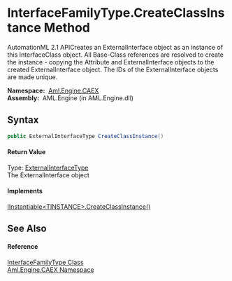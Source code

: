 InterfaceFamilyType.CreateClassInstance Method
==============================================
AutomationML 2.1 APICreates an ExternalInterface object as an instance of this InterfaceClass object. All Base-Class references are resolved to create the instance - copying the Attribute and ExternalInterface objects to the created ExternalInterface object. The IDs of the ExternalInterface objects are made unique.

  **Namespace:**  [Aml.Engine.CAEX][1]  
  **Assembly:**  AML.Engine (in AML.Engine.dll)

Syntax
------

```csharp
public ExternalInterfaceType CreateClassInstance()
```

#### Return Value
Type: [ExternalInterfaceType][2]  
The ExternalInterface object
#### Implements
[IInstantiable&lt;TINSTANCE>.CreateClassInstance()][3]  


See Also
--------

#### Reference
[InterfaceFamilyType Class][4]  
[Aml.Engine.CAEX Namespace][1]  

[1]: ../README.md
[2]: ../ExternalInterfaceType/README.md
[3]: ../IInstantiable_1/CreateClassInstance.md
[4]: README.md
[5]: https://www.automationml.org
[6]: ../../icons/logoShade.png